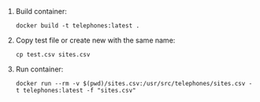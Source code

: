 1) Build container:
    ```
    docker build -t telephones:latest .
    ```

2) Copy test file or create new with the same name:
    ```
    cp test.csv sites.csv
    ```

3) Run container:
    ```
    docker run --rm -v $(pwd)/sites.csv:/usr/src/telephones/sites.csv -t telephones:latest -f "sites.csv"
    ```

